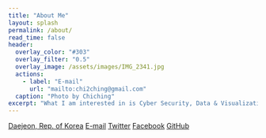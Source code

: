 ```yaml
---
title: "About Me"
layout: splash
permalink: /about/
read_time: false
header:
  overlay_color: "#303"
  overlay_filter: "0.5"
  overlay_image: /assets/images/IMG_2341.jpg
  actions:
    - label: "E-mail"
      url: "mailto:chi2ching@gmail.com"
  caption: "Photo by Chiching"
excerpt: "What I am interested in is Cyber Security, Data & Visualization, and English. Actually, I'm not an expert in any kind of field. To tell the truth, this blog pages has been just made for me who forget easily what I had found out. If someone can get some useful information from here, it would be glad to me. Please have a wonderful day and take care."
---
```


<i class="fas fa-map-marker-alt"></i> [Daejeon, Rep. of Korea](https://goo.gl/maps/VVEvFrSGuPw4ofNS9) <i class="fas fa-envelope"></i>
[E-mail](mailto:chi2ching@gmail.com) <i class="fab fa-fw fa-twitter-square"></i> [Twitter](https://twitter.com/chi2ching) <i class="fab fa-fw fa-facebook-square"></i> [Facebook](https://www.facebook.com/chaechang.lee) <i class="fab fa-fw fa-github"></i> [GitHub](https://github.com/IcedVanillaLatte)



<!--
<i class="fas fa-map-marker-alt"></i><a href="https://goo.gl/maps/VVEvFrSGuPw4ofNS9"> Daejeon, Rep. of Korea </a><br>
<i class="fas fa-envelope"></i> <a href="mailto:chi2ching@gmail.com">E-mail</a><br>
<i class="fab fa-fw fa-twitter-square"></i> <a href=https://twitter.com/chi2ching>Twitter</a><br>
<i class="fab fa-fw fa-facebook-square"></i> <a href="https://www.facebook.com/chaechang.lee">Facebook</a><br>
<i class="fab fa-fw fa-github"></i> <a href="https://github.com/IcedVanillaLatte">GitHub</a><br>
<i class="fab fa-fw fa-instagram"></i>
<i class="fas fa-fw fa-link"></i>
-->